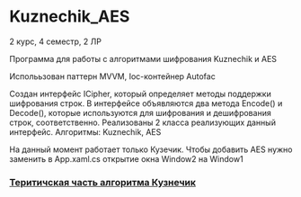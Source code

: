 # Kuznechik_AES

2 курс, 4 семестр, 2 ЛР

Программа для работы с алгоритмами шифрования Kuznechik и AES

Исполььзован паттерн MVVM, Ioc-контейнер Autofac

Создан интерфейс ICipher, который определяет методы поддержки шифрования строк.
В интерфейсе объявляются два метода Encode() и Decode(), которые используются для
шифрования и дешифрования строк, соответственно. Реализованы 2 класса реализующих
данный интерфейс.
Алгоритмы: Kuznechik, AES 

На данный момент работает только Кузечик. Чтобы добавить AES нужно заменить в App.xaml.cs открытие окна Window2 на Window1
### [Теритичская часть алгоритма Кузнечик](https://github.com/Cynigu/Kuznechik_AES/blob/main/Теория.md)
